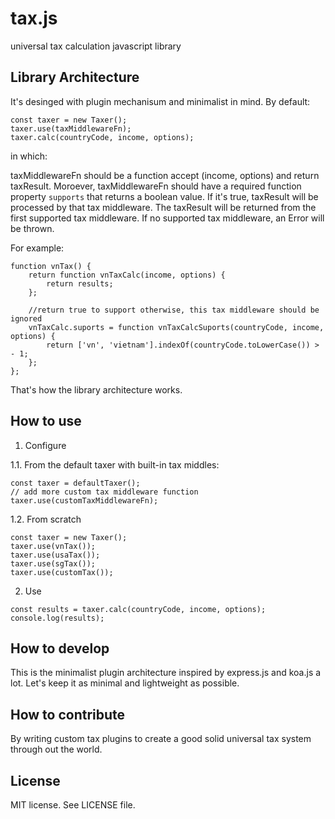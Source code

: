 tax.js
======

universal tax calculation javascript library

Library Architecture
--------------------

It's desinged with plugin mechanisum and minimalist in mind. By default:

```
const taxer = new Taxer();
taxer.use(taxMiddlewareFn);
taxer.calc(countryCode, income, options);
```

in which:

taxMiddlewareFn should be a function accept (income, options) and return taxResult.
Moroever, taxMiddlewareFn should have a required function property `supports` that returns a boolean value.
If it's true, taxResult will be processed by that tax middleware.
The taxResult will be returned from the first supported tax middleware.
If no supported tax middleware, an Error will be thrown.

For example:

```
function vnTax() {
    return function vnTaxCalc(income, options) {
        return results;
    };

    //return true to support otherwise, this tax middleware should be ignored
    vnTaxCalc.suports = function vnTaxCalcSuports(countryCode, income, options) {
        return ['vn', 'vietnam'].indexOf(countryCode.toLowerCase()) > - 1;
    };
};
```

That's how the library architecture works.


How to use
----------

1. Configure

1.1. From the default taxer with built-in tax middles:

```
const taxer = defaultTaxer();
// add more custom tax middleware function
taxer.use(customTaxMiddlewareFn);
```

1.2. From scratch

```
const taxer = new Taxer();
taxer.use(vnTax());
taxer.use(usaTax());
taxer.use(sgTax());
taxer.use(customTax());
``` 

2. Use

```
const results = taxer.calc(countryCode, income, options);
console.log(results);
```


How to develop
--------------

This is the minimalist plugin architecture inspired by express.js and koa.js a lot.
Let's keep it as minimal and lightweight as possible.

How to contribute
-----------------

By writing custom tax plugins to create a good solid universal tax system through out the world.


License
-------
MIT license. See LICENSE file.
